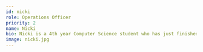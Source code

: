 ```yaml
---
id: nicki
role: Operations Officer
priority: 2
name: Nicki
bio: Nicki is a 4th year Computer Science student who has just finished her cyber security placement. She enjoys cyber oriented software dev and playing music.
image: nicki.jpg
---
```

